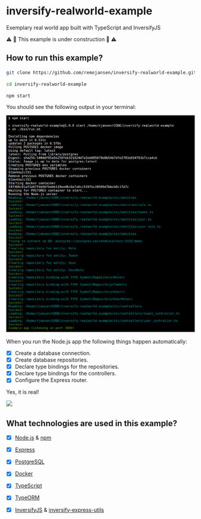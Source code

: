 # inversify-realworld-example

Exemplary real world app built with TypeScript and InversifyJS

:warning: :construction: This example is under construction :construction: :warning:

## How to run this example?

```sh
git clone https://github.com/remojansen/inversify-realworld-example.git
```

```sh
cd inversify-realworld-example
```

```sh
npm start
```

You should see the following output in your terminal:

![](./media/out.png)

When you run the Node.js app the following things happen automatically:

- [x] Create a database connection.
- [x] Create database repositories.
- [x] Declare type bindings for the repositories.
- [x] Declare type bindings for the controllers.
- [x] Configure the Express router.

Yes, it is real!

![](./media/magic.gif)

## What technologies are used in this example?

- [x] [Node.js](https://github.com/nodejs/node) & [npm](https://github.com/npm/npm)
- [x] [Express](https://github.com/expressjs/express)
- [x] [PostgreSQL](https://github.com/postgres/postgres)
- [x] [Docker](https://github.com/moby/moby)
- [x] [TypeScript](https://github.com/microsoft/typescript)
- [x] [TypeORM](https://github.com/typeorm/typeorm)
- [x] [InversifyJS](https://github.com/inversify/InversifyJS) & [inversify-express-utils](https://github.com/inversify/inversify-express-utils)


